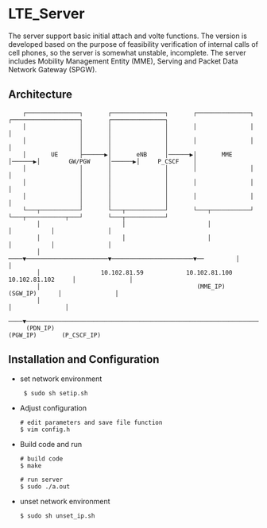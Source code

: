 # LTE_Server

The server support basic initial attach and volte functions.
The version is developed based on the purpose of feasibility verification of internal calls of cell phones, so the server is somewhat unstable, incomplete.
The server includes Mobility Management Entity (MME), Serving and Packet Data Network Gateway (SPGW).

## Architecture
```
    ┌───────────────┐       ┌───────────────┐       ┌───────────────┐       ┌───────────────────┐       ┌───────────────┐
    │               │       │               │       │               │       │                   │       │               │
    │               │       │               │       │               │       │                   │       │               │
    │       UE      ├──────▶│       eNB     │──────▶│       MME     │──────▶│        GW/PGW     │──────▶│     P_CSCF    │
    │               │       │               │       │               │       │                   │       │               │
    │               │       │               │       │               │       │                   │       │               │
    │               │       │               │       │               │       │                   │       │               │
    └───┬───────────┘       └───┬───────────┘       └───┬───────────┘       └───┬───────────┬───┘       └───┬───────────┘
        │                       │                       │                       │           │               │
        │                       │                       │                       │           │               │
        │                   ────▼───────────────────────▼───────────────────────▼──         │               │
        │                 10.102.81.59            10.102.81.100           10.102.81.102     │               │
        │                                            (MME_IP)                 (SGW_IP)      │               │
        │                                                                                   │               │
    ────▼───────────────────────────────────────────────────────────────────────────────────▼───────────────▼───
     (PDN_IP)                                                                            (PGW_IP)       (P_CSCF_IP)

```

## Installation and Configuration
* set network environment
	```shell
 	 $ sudo sh setip.sh
	```
* Adjust configuration
	```shell
	# edit parameters and save file function
	$ vim config.h
	```

* Build code and run
	```shell
	# build code
	$ make

	# run server
	$ sudo ./a.out
	```

* unset network environment
	```shell
  	$ sudo sh unset_ip.sh
	```
